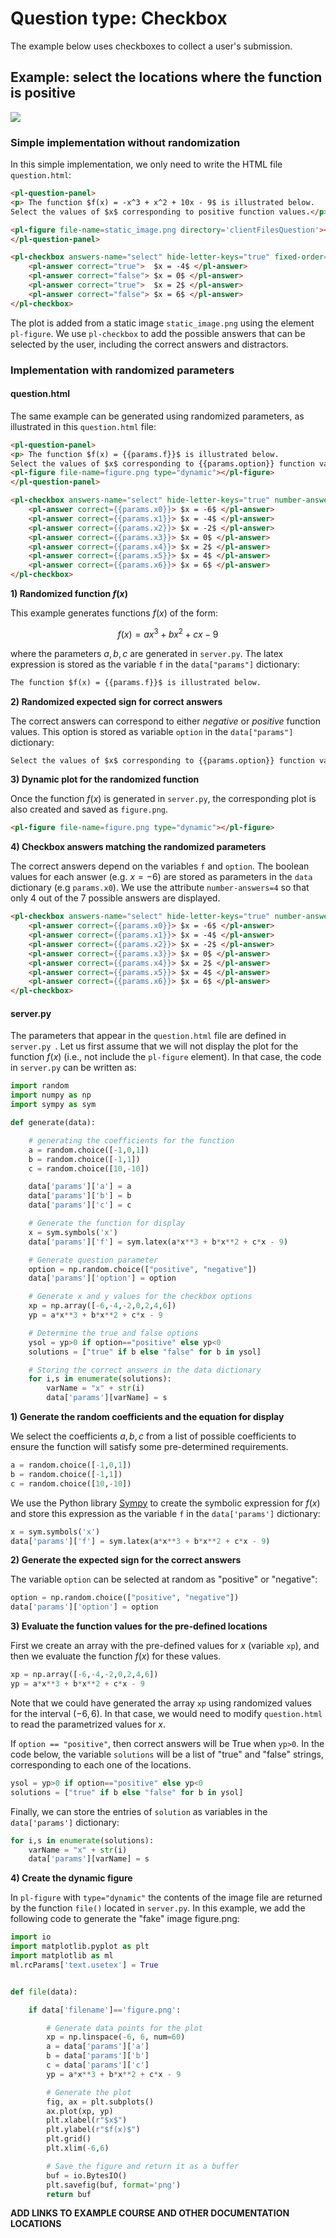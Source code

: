 # Question type: Checkbox


The example below uses checkboxes to collect a user's submission.

## Example: select the locations where the function is positive

![](checkbox_render.png)

### Simple implementation without randomization

In this simple implementation, we only need to write the HTML file `question.html`:

```html
<pl-question-panel>
<p> The function $f(x) = -x^3 + x^2 + 10x - 9$ is illustrated below.  
Select the values of $x$ corresponding to positive function values.</p>

<pl-figure file-name=static_image.png directory='clientFilesQuestion'></pl-figure>
</pl-question-panel>

<pl-checkbox answers-name="select" hide-letter-keys="true" fixed-order="true" >
    <pl-answer correct="true">  $x = -4$ </pl-answer>
    <pl-answer correct="false"> $x = 0$ </pl-answer>
    <pl-answer correct="true">  $x = 2$ </pl-answer>
    <pl-answer correct="false"> $x = 6$ </pl-answer>
</pl-checkbox>
```

The plot is added from a static image `static_image.png` using the element `pl-figure`. We use `pl-checkbox` to add the possible answers that can be selected by the user, including the correct answers and distractors.



### Implementation with randomized parameters

#### question.html

The same example can be generated using randomized parameters, as illustrated in this `question.html` file:

```html
<pl-question-panel>
<p> The function $f(x) = {{params.f}}$ is illustrated below.
Select the values of $x$ corresponding to {{params.option}} function values.</p>
<pl-figure file-name=figure.png type="dynamic"></pl-figure>
</pl-question-panel>

<pl-checkbox answers-name="select" hide-letter-keys="true" number-answers=4>
    <pl-answer correct={{params.x0}}> $x = -6$ </pl-answer>
    <pl-answer correct={{params.x1}}> $x = -4$ </pl-answer>
    <pl-answer correct={{params.x2}}> $x = -2$ </pl-answer>
    <pl-answer correct={{params.x3}}> $x = 0$ </pl-answer>
    <pl-answer correct={{params.x4}}> $x = 2$ </pl-answer>
    <pl-answer correct={{params.x5}}> $x = 4$ </pl-answer>
    <pl-answer correct={{params.x6}}> $x = 6$ </pl-answer>
</pl-checkbox>
```


**1) Randomized function $f(x)$**

This example generates functions $f(x)$ of the form:

$$ f(x) = a x^3 + b x^2 + c x - 9 $$

where the parameters $a,b,c$ are generated in `server.py`. The latex expression is stored as the variable `f` in the  `data["params"]` dictionary:

```html
The function $f(x) = {{params.f}}$ is illustrated below.
```

**2) Randomized expected sign for correct answers**

The correct answers can correspond to either *negative* or *positive* function values. This option is stored as variable `option` in the `data["params"]` dictionary:

```html
Select the values of $x$ corresponding to {{params.option}} function values.
```

**3) Dynamic plot for the randomized function**

Once the function $f(x)$ is generated in `server.py`, the corresponding plot is also created and saved as `figure.png`.

```html
<pl-figure file-name=figure.png type="dynamic"></pl-figure>
```

**4) Checkbox answers matching the randomized parameters**

The correct answers depend on the variables `f` and `option`. The boolean values for each answer (e.g. $x = -6$) are stored as parameters in the `data` dictionary (e.g `params.x0`). We use the attribute `number-answers=4` so that only 4 out of the 7 possible answers are displayed.


```html
<pl-checkbox answers-name="select" hide-letter-keys="true" number-answers=4>
    <pl-answer correct={{params.x0}}> $x = -6$ </pl-answer>
    <pl-answer correct={{params.x1}}> $x = -4$ </pl-answer>
    <pl-answer correct={{params.x2}}> $x = -2$ </pl-answer>
    <pl-answer correct={{params.x3}}> $x = 0$ </pl-answer>
    <pl-answer correct={{params.x4}}> $x = 2$ </pl-answer>
    <pl-answer correct={{params.x5}}> $x = 4$ </pl-answer>
    <pl-answer correct={{params.x6}}> $x = 6$ </pl-answer>
</pl-checkbox>
```

#### server.py

The parameters that appear in the `question.html` file are defined in `server.py `. Let us first assume that
we will not display the plot for the function $f(x)$ (i.e., not include the `pl-figure` element). In that case, the code in `server.py` can be written as:


```python
import random
import numpy as np
import sympy as sym

def generate(data):

    # generating the coefficients for the function
    a = random.choice([-1,0,1])
    b = random.choice([-1,1])
    c = random.choice([10,-10])

    data['params']['a'] = a
    data['params']['b'] = b
    data['params']['c'] = c

    # Generate the function for display
    x = sym.symbols('x')
    data['params']['f'] = sym.latex(a*x**3 + b*x**2 + c*x - 9)

    # Generate question parameter
    option = np.random.choice(["positive", "negative"])
    data['params']['option'] = option

    # Generate x and y values for the checkbox options
    xp = np.array([-6,-4,-2,0,2,4,6])
    yp = a*x**3 + b*x**2 + c*x - 9

    # Determine the true and false options
    ysol = yp>0 if option=="positive" else yp<0
    solutions = ["true" if b else "false" for b in ysol]

    # Storing the correct answers in the data dictionary
    for i,s in enumerate(solutions):
        varName = "x" + str(i)
        data['params'][varName] = s
```

**1) Generate the random coefficients and the equation for display**


We select the coefficients $a, b, c$ from a list of possible coefficients to ensure the function
will satisfy some pre-determined requirements.
```python
a = random.choice([-1,0,1])
b = random.choice([-1,1])
c = random.choice([10,-10])
```
We use the Python library [Sympy](https://www.sympy.org/en/index.html) to create the symbolic expression for $f(x)$ and store this expression as the variable `f` in the `data['params']` dictionary:
```python
x = sym.symbols('x')
data['params']['f'] = sym.latex(a*x**3 + b*x**2 + c*x - 9)
```

**2) Generate the expected sign for the correct answers**

The variable `option` can be selected at random as "positive" or "negative":
```python
option = np.random.choice(["positive", "negative"])
data['params']['option'] = option
```

**3) Evaluate the function values for the pre-defined locations**

First we create an array with the pre-defined values for $x$ (variable `xp`), and then we evaluate the function $f(x)$
for these values.
```python  
xp = np.array([-6,-4,-2,0,2,4,6])
yp = a*x**3 + b*x**2 + c*x - 9
```
Note that we could have generated the array `xp` using randomized values for the interval $(-6,6)$. In that case, we would need to modify `question.html` to read the parametrized values for $x$.

If `option == "positive"`, then correct answers will be True when `yp>0`. In the code below, the variable `solutions`
will be a list of "true" and "false" strings, corresponding to each one of the locations.
```python
ysol = yp>0 if option=="positive" else yp<0
solutions = ["true" if b else "false" for b in ysol]
```
Finally, we can store the entries of `solution` as variables in the `data['params']` dictionary:
```python
for i,s in enumerate(solutions):
    varName = "x" + str(i)
    data['params'][varName] = s
```

**4) Create the dynamic figure**

In `pl-figure` with `type="dynamic"` the contents of the image file are returned by the function `file()` located in `server.py`.  In this example, we add the following code to generate the  "fake" image figure.png:


```python
import io
import matplotlib.pyplot as plt
import matplotlib as ml
ml.rcParams['text.usetex'] = True


def file(data):

    if data['filename']=='figure.png':

        # Generate data points for the plot
        xp = np.linspace(-6, 6, num=60)
        a = data['params']['a']
        b = data['params']['b']
        c = data['params']['c']
        yp = a*x**3 + b*x**2 + c*x - 9

        # Generate the plot
        fig, ax = plt.subplots()
        ax.plot(xp, yp)
        plt.xlabel(r"$x$")
        plt.ylabel(r"$f(x)$")
        plt.grid()
        plt.xlim(-6,6)

        # Save the figure and return it as a buffer
        buf = io.BytesIO()
        plt.savefig(buf, format='png')
        return buf
```


**ADD LINKS TO EXAMPLE COURSE AND OTHER DOCUMENTATION LOCATIONS** 
